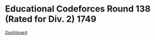 # Educational Codeforces Round 138 (Rated for Div. 2) 1749
[Dashboard](https://codeforces.com/contest/1749)
